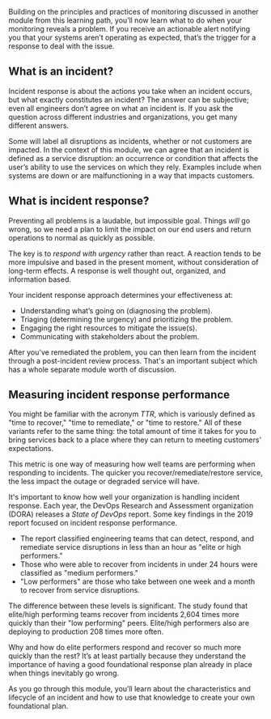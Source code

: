 Building on the principles and practices of monitoring discussed in another module from this learning path, you’ll now learn what to do when your monitoring reveals a problem. If you receive an actionable alert notifying you that your systems aren’t operating as expected, that’s the trigger for
a response to deal with the issue.

## What is an incident?

Incident response is about the actions you take when an incident occurs, but what exactly constitutes an incident? The answer can be subjective; even all engineers don’t agree on what an incident is. If you ask the question across different industries and organizations, you get many
different answers.

Some will label all disruptions as incidents, whether or not customers are impacted. In the context of this module, we can agree that an incident is defined as a service disruption: an occurrence or condition that affects the user’s ability to use the services on which they rely. Examples include
when systems are down or are malfunctioning in a way that impacts customers.

## What is incident response?

Preventing all problems is a laudable, but impossible goal. Things _will_ go wrong, so we need a plan to limit the impact on our end users and return operations to normal as quickly as possible.

The key is to _respond with urgency_ rather than react. A reaction tends to be more impulsive and based in the present moment, without consideration of long-term effects. A response is well thought out, organized, and information based.

Your incident response approach determines your effectiveness at:

- Understanding what’s going on (diagnosing the problem).
- Triaging (determining the urgency) and prioritizing the problem.
- Engaging the right resources to mitigate the issue(s).
- Communicating with stakeholders about the problem.

After you've remediated the problem, you can then learn from the incident through a post-incident review process. That's an important subject which has a whole separate module worth of discussion.

## Measuring incident response performance

You might be familiar with the acronym _TTR_, which is variously defined as "time to recover," "time to remediate," or "time to restore." All of these variants refer to the same thing: the total amount of time it takes for you to bring services back to a place where they can return to meeting customers' expectations.

This metric is one way of measuring how well teams are performing when responding to incidents. The quicker you recover/remediate/restore service, the less impact the outage or degraded service will have.

It's important to know how well your organization is handling incident response. Each year, the DevOps Research and Assessment organization (DORA) releases a _State of DevOps_ report. Some key findings in the 2019 report focused on incident response performance.

- The report classified engineering teams that can detect, respond, and remediate service disruptions in less than an hour as "elite or high performers."
- Those who were able to recover from incidents in under 24 hours were classified as "medium performers."
- "Low performers" are those who take between one week and a month to recover from service disruptions.

The difference between these levels is significant. The study found that elite/high performing teams recover from incidents 2,604 times more quickly than their "low performing" peers. Elite/high performers also are deploying to production 208 times more often.

Why and how do elite performers respond and recover so much more quickly than the rest? It’s at least partially because they understand the importance of having a good foundational response plan already in place when things inevitably go wrong.

As you go through this module, you’ll learn about the characteristics and lifecycle of an incident and how to use that knowledge to create your own foundational plan.
